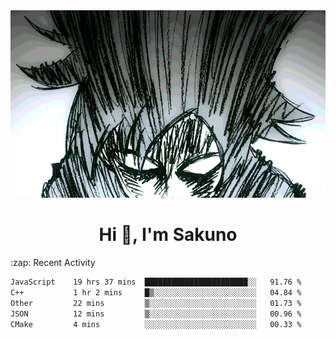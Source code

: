 <body>
<h1 align="center"></h1>
<br>
<div align="center">
<img width="auto" height="300" src="Img/mobFreakoutLonger.gif"/>
</div>
</div>
<h1 align="center">Hi 👋, I'm Sakuno</h1>
:zap: Recent Activity

<!--START_SECTION:waka-->

```txt
JavaScript    19 hrs 37 mins  ███████████████████████░░   91.76 %
C++           1 hr 2 mins     █▒░░░░░░░░░░░░░░░░░░░░░░░   04.84 %
Other         22 mins         ▒░░░░░░░░░░░░░░░░░░░░░░░░   01.73 %
JSON          12 mins         ▒░░░░░░░░░░░░░░░░░░░░░░░░   00.96 %
CMake         4 mins          ░░░░░░░░░░░░░░░░░░░░░░░░░   00.33 %
```

<!--END_SECTION:waka-->
